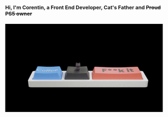 ### Hi, I'm Corentin, a Front End Developer, Cat's Father and ~~Proud PS5 owner~~
###

![Alt Text](https://github.com/CorentinHcdDev/3D/blob/main/fck.gif)
